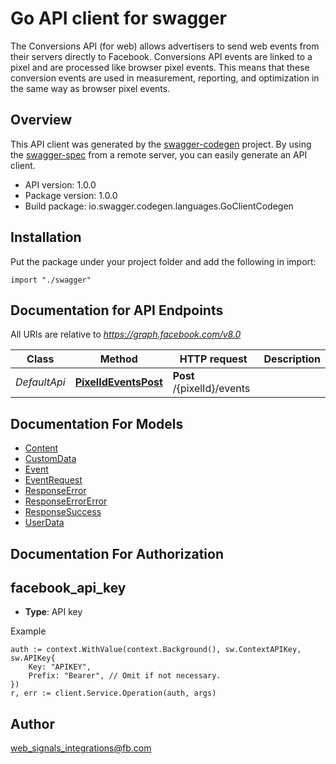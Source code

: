 # Go API client for swagger

The Conversions API (for web) allows advertisers to send web events from their servers directly to Facebook. Conversions API events are linked to a pixel and are processed like browser pixel events. This means that these conversion events are used in measurement, reporting, and optimization in the same way as browser pixel events.

## Overview
This API client was generated by the [swagger-codegen](https://github.com/swagger-api/swagger-codegen) project.  By using the [swagger-spec](https://github.com/swagger-api/swagger-spec) from a remote server, you can easily generate an API client.

- API version: 1.0.0
- Package version: 1.0.0
- Build package: io.swagger.codegen.languages.GoClientCodegen

## Installation
Put the package under your project folder and add the following in import:
```golang
import "./swagger"
```

## Documentation for API Endpoints

All URIs are relative to *https://graph.facebook.com/v8.0*

Class | Method | HTTP request | Description
------------ | ------------- | ------------- | -------------
*DefaultApi* | [**PixelIdEventsPost**](docs/DefaultApi.md#pixelideventspost) | **Post** /{pixelId}/events | 


## Documentation For Models

 - [Content](docs/Content.md)
 - [CustomData](docs/CustomData.md)
 - [Event](docs/Event.md)
 - [EventRequest](docs/EventRequest.md)
 - [ResponseError](docs/ResponseError.md)
 - [ResponseErrorError](docs/ResponseErrorError.md)
 - [ResponseSuccess](docs/ResponseSuccess.md)
 - [UserData](docs/UserData.md)


## Documentation For Authorization

## facebook_api_key
- **Type**: API key 

Example
```golang
auth := context.WithValue(context.Background(), sw.ContextAPIKey, sw.APIKey{
	Key: "APIKEY",
	Prefix: "Bearer", // Omit if not necessary.
})
r, err := client.Service.Operation(auth, args)
```

## Author

web_signals_integrations@fb.com

